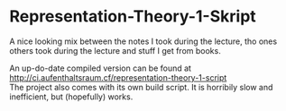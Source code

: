 # Representation-Theory-1-Skript
A nice looking mix between the notes I took during the lecture, tho ones others took during the lecture and stuff I get from books.

An up-do-date compiled version can be found at  
http://ci.aufenthaltsraum.cf/representation-theory-1-script  
The project also comes with its own build script. It is horribily slow and inefficient, but (hopefully) works.
